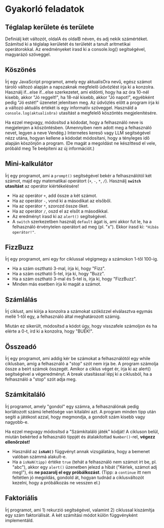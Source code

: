 # Gyakorló feladatok

## Téglalap kerülete és területe

Definiálj két változót, oldalA és oldalB néven, és adj nekik számértéket. Számítsd ki a téglalap kerületét és területét a tanult aritmetikai operátorokkal. Az eredményeket írasd ki a console.log() segítségével, magyarázó szöveggel.

## Köszönés

Írj egy JavaScript programot, amely egy aktualisOra nevű, egész számot tároló változó alapján a napszaknak megfelelő üdvözlést írja ki a konzolra. Használj if...else if...else szerkezetet, ami eldönti, hogy ha az óra 10-nél kisebb, akkor "Jó reggelt!", ha 18-nál kisebb, akkor "Jó napot!", egyébként pedig "Jó estét!" üzenetet jelenítsen meg. Az üdvözlés előtt a program írja ki a változó aktuális értékét is egy informatív szöveggel. Használd a `console.log(aktualisOra)` utasítást a megfelelő köszöntés megjelenítésére. 

Ha ezzel megvagy, módosítsd a kódodat, hogy a felhasználó neve is megjelenjen a köszöntésben. (Amennyiben nem adott meg a felhasználó nevet, legyen a neve Vendég.) Internetes kereső vagy LLM segítségével nézz utána, hogyan kellene a kódodat módosítani, hogy a tényleges idő alapján köszönjön a program. (De magát a megoldást ne készíttesd el vele, próbáld meg Te beépíteni az új információt.)

## Mini-kalkulátor

Írj egy programot, ami a `prompt()` segítségével bekér a felhasználótól két számot, majd egy matematikai operátort (`+`, `-`, `*`, `/`). Használj **`switch` utasítást** az operátor kiértékelésére!
* Ha az operátor `+`, add össze a két számot.
* Ha az operátor `-`, vond ki a másodikat az elsőből.
* Ha az operátor `*`, szorozd össze őket.
* Ha az operátor `/`, oszd el az elsőt a másodikkal.
* Az eredményt írasd ki az `alert()` segítségével.
* A `switch` szerkezetben használj `default` ágat is, ami akkor fut le, ha a felhasználó érvénytelen operátort ad meg (pl. "x"). Ekkor írasd ki: `"Hibás operátor!"`.

## FizzBuzz

Írj egy programot, ami egy for ciklussal végigmegy a számokon 1-től 100-ig.
* Ha a szám osztható 3-mal, írja ki, hogy "Fizz".
* Ha a szám osztható 5-tel, írja ki, hogy "Buzz".
* Ha a szám osztható 3-mal és 5-tel is, írja ki, hogy "FizzBuzz".
* Minden más esetben írja ki magát a számot.

## Számlálás

Írj ciklust, ami kiírja a konzolra a számokat szóközzel elválasztva egymás mellé 1-től egy, a felhasználó által meghatározott számig.

Miután ez sikerült, módosítsd a kódot úgy, hogy visszafele számoljon és ha elérte a 0-t, írd ki a konzolra, hogy "BUÉK!".

## Összeadó

Írj egy programot, ami addig kér be számokat a felhasználótól egy while ciklusban, amíg a felhasználó a "stop" szót nem írja be. A program számolja össze a beírt számok összegét. Amikor a ciklus véget ér, írja ki az alert() segítségével a végeredményt. A break utasítással lépj ki a ciklusból, ha a felhasználó a "stop" szót adja meg.

## Számkitaláló

Írj programot, amely "gondol" egy számra, a felhasználónak pedig korlátozott számú lehetősége van kitalálni azt. A program minden tipp után segíti a játékost azzal, hogy megmondja, a gondolt szám kisebb vagy nagyobb-e.

Ha ezzel megvagy módosítsd a "Számkitaláló játék" kódját! A cikluson belül, miután bekérted a felhasználó tippjét és átalakítottad `Number()`-rel, **végezz ellenőrzést!**
* Használd az **`isNaN()`** függvényt annak vizsgálatára, hogy a bemenet valóban számmá alakult-e.
* Ha a `isNaN(tipp)` értéke `true` (tehát a felhasználó nem számot írt be, pl. "abc"), akkor egy `alert()` üzenetben jelezd a hibát ("Kérlek, számot adj meg!"), és **ne pazarolj el egy próbálkozást**. (Tipp: a `continue` itt nem feltétlen jó megoldás, gondold át, hogyan tudnád a ciklusváltozót kezelni, hogy a próbálkozás ne vesszen el.)

## Faktoriális

Írj programot, ami 1) rekurzió segítségével, valamint 2) ciklussal kiszámítja egy szám faktoriálisát. A két számítási módot külön függvényként implementáld.
